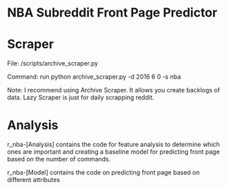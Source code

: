 # NBA Subreddit Front Page Predictor

# Scraper

File: 
/scripts/archive_scraper.py

Command:
run python archive_scraper.py -d 2016 6 0 -s nba

Note: I recommend using Archive Scraper. It allows you create backlogs of data. Lazy Scraper is just for daily scrapping reddit.

# Analysis 
r_nba-[Analysis] contains the code for feature analysis to determine which ones are important and creating a baseline model for predicting front page based on the number of commands.

r_nba-[Model] contains the code on predicting front page based on different attributes